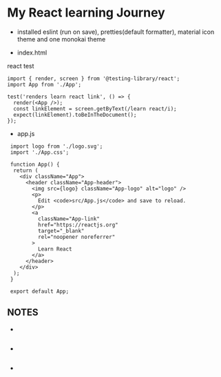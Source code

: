 # My React learning Journey

- installed eslint (run on save), pretties(default formatter), material icon theme and one monokai theme

* index.html

react test

```
import { render, screen } from '@testing-library/react';
import App from './App';

test('renders learn react link', () => {
  render(<App />);
  const linkElement = screen.getByText(/learn react/i);
  expect(linkElement).toBeInTheDocument();
});
```

- app.js

```
 import logo from './logo.svg';
 import './App.css';

 function App() {
  return (
    <div className="App">
      <header className="App-header">
        <img src={logo} className="App-logo" alt="logo" />
        <p>
          Edit <code>src/App.js</code> and save to reload.
        </p>
        <a
          className="App-link"
          href="https://reactjs.org"
          target="_blank"
          rel="noopener noreferrer"
        >
          Learn React
        </a>
      </header>
    </div>
  );
 }

 export default App;

```

## NOTES

-

```

```

-

```

```

-

```

```

